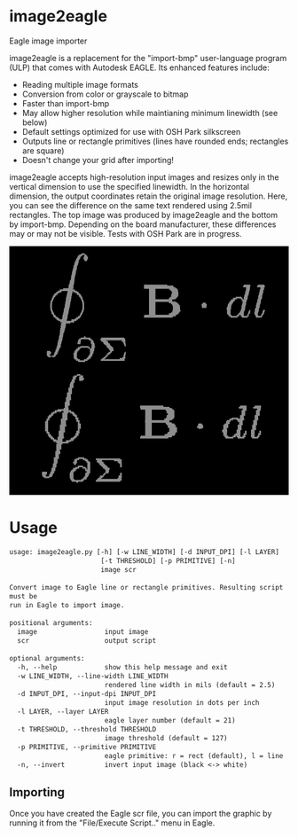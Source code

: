 # image2eagle
Eagle image importer

image2eagle is a replacement for the "import-bmp" user-language program (ULP) that comes with Autodesk EAGLE.  Its enhanced features include:
* Reading multiple image formats
* Conversion from color or grayscale to bitmap
* Faster than import-bmp
* May allow higher resolution while maintianing minimum linewidth (see below)
* Default settings optimized for use with OSH Park silkscreen
* Outputs line or rectangle primitives (lines have rounded ends; rectangles are square)
* Doesn't change your grid after importing!

image2eagle accepts high-resolution input images and resizes only in the vertical dimension to use the specified linewidth.  In the horizontal dimension, the output coordinates retain the original image resolution.  Here, you can see the difference on the same text rendered using 2.5mil rectangles.  The top image was produced by image2eagle and the bottom by import-bmp.  Depending on the board manufacturer, these differences may or may not be visible.  Tests with OSH Park are in progress.

![400 DPI comparison](/docs/400dpi_comparison.png)

# Usage
    usage: image2eagle.py [-h] [-w LINE_WIDTH] [-d INPUT_DPI] [-l LAYER]
                           [-t THRESHOLD] [-p PRIMITIVE] [-n]
                           image scr

    Convert image to Eagle line or rectangle primitives. Resulting script must be
    run in Eagle to import image.

    positional arguments:
      image                 input image
      scr                   output script

    optional arguments:
      -h, --help            show this help message and exit
      -w LINE_WIDTH, --line-width LINE_WIDTH
                            rendered line width in mils (default = 2.5)
      -d INPUT_DPI, --input-dpi INPUT_DPI
                            input image resolution in dots per inch
      -l LAYER, --layer LAYER
                            eagle layer number (default = 21)
      -t THRESHOLD, --threshold THRESHOLD
                            image threshold (default = 127)
      -p PRIMITIVE, --primitive PRIMITIVE
                            eagle primitive: r = rect (default), l = line
      -n, --invert          invert input image (black <-> white)

## Importing
Once you have created the Eagle scr file, you can import the graphic by running it from the "File/Execute Script.." menu in Eagle.
